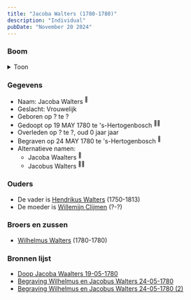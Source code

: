 ```yaml
---
title: "Jacoba Walters (1780-1780)"
description: "Individual"
pubDate: "November 20 2024"
---
```


### Boom
<details><summary>Toon</summary>

![test](https://www.plantuml.com/plantuml/svg/ZPB1QW8n48RlUOf13vw4hAjT5L6hA5PQMgX5UfBixbJZPXF9H4J4TszQjrOGQczXvfz_libCdvomRfihHfdK6s553h58igKrMvqEZJ8Md1MQV0grOokP8YJI9WfFRymtRWyvvZ5QEeN8eKNZzXja5ww94aHmO00mC3P5Erl99DD8rEdaGkfk5q9sPAm2Bz-jY9qgIXFKgPNPbc0kbBUc4WY21yw3i0LG7eNZndZWZGyV4bLwX4ux5l5-4Hld5BQxK8lWTVG2GTJWqBjGKRPLQY5qkaYi8OgDP_7oC83fsoC4pI242bKdQ9rPeeuD9IlFLq3DfLAOoxM6ePBh7FKPwYxmKEF1A1o5Vq3rhhrlalKy_XcWqzvXcagzz8c0m_DmvYUCMjyOOyvvemvb9PShjqUbpCwZ75dnPzLgeM05xs-WgFI1hrJ4sK-xgKXCBAus474uR-_sq44BdkxVFMVpNvkerI_b_ZJw_XBygNu2)
</details>

### Gegevens
- Naam: Jacoba Walters <sup><a href="../s00288/" style="text-decoration:none" title="Doop Jacoba Waalters 19-05-1780">:link:</a></sup>
- Geslacht: Vrouwelijk
- Geboren op ? te ? 
- Gedoopt op 19 MAY 1780 te 's-Hertogenbosch <sup><a href="../s00288/" style="text-decoration:none" title="Doop Jacoba Waalters 19-05-1780">:link:</a><a href="../s00290/" style="text-decoration:none" title="Begraving Wilhelmus en Jacobus Walters 24-05-1780 (2)">:link:</a></sup>
- Overleden op ? te ?, oud 0 jaar jaar 
- Begraven op 24 MAY 1780 te 's-Hertogenbosch <sup><a href="../s00289/" style="text-decoration:none" title="Begraving Wilhelmus en Jacobus Walters 24-05-1780">:link:</a></sup>
- Alternatieve namen:
  - Jacoba Waalters <sup><a href="../s00288/" style="text-decoration:none" title="Doop Jacoba Waalters 19-05-1780">:link:</a></sup>
  - Jacobus Walters <sup><a href="../s00289/" style="text-decoration:none" title="Begraving Wilhelmus en Jacobus Walters 24-05-1780">:link:</a><a href="../s00290/" style="text-decoration:none" title="Begraving Wilhelmus en Jacobus Walters 24-05-1780 (2)">:link:</a></sup>

### Ouders
- De vader is [Hendrikus Walters](../i00139/) (1750-1813)
- De moeder is [Willemijn Clijmen](../i00161/) (?-?)

### Broers en zussen
- [Wilhelmus Walters](../i00169/) (1780-1780)

### Bronnen lijst
- [Doop Jacoba Waalters 19-05-1780](../s00288/)
- [Begraving Wilhelmus en Jacobus Walters 24-05-1780](../s00289/)
- [Begraving Wilhelmus en Jacobus Walters 24-05-1780 (2)](../s00290/)